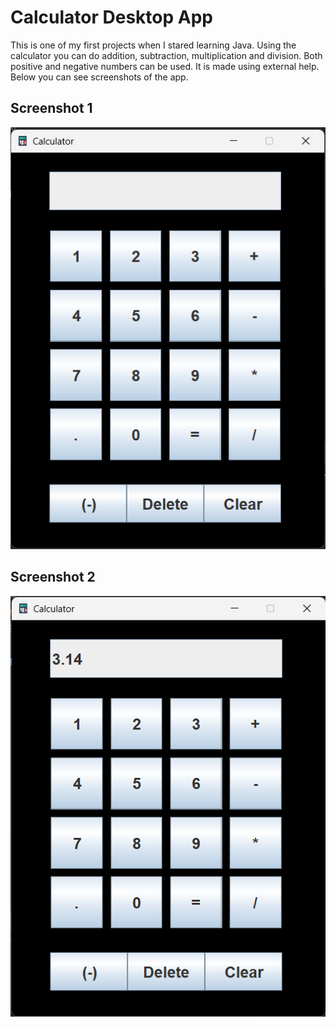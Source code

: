 # Calculator Desktop App

This is one of my first projects when I stared learning Java. Using the calculator you can do addition, subtraction, multiplication and division. Both positive and negative numbers can be used. It is made using external help. Below you can see screenshots of the app.


## Screenshot 1
![Screenshot 1](picture-1.png)

## Screenshot 2
![Screenshot 2](picture-2.png)
